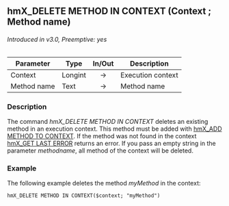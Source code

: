 ## hmX_DELETE METHOD IN CONTEXT (Context ; Method name)
###### Introduced in v3.0, Preemptive: yes

|Parameter|Type|In/Out|Description
|---|---|:---:|---
|Context|Longint|→|Execution context
|Method name|Text|→|Method name

### Description
The command *hmX_DELETE METHOD IN CONTEXT* deletes an existing method in an execution context. This method must be added with [hmX_ADD METHOD TO CONTEXT](hmX_AddMethodToContext.md). If the method was not found in the context [hmX_GET LAST ERROR](hmX_GetLastError.md) returns an error. If you pass an empty string in the parameter *methodname*, all method of the context will be deleted.

### Example
The following example deletes the method *myMethod* in the context:

```4d
hmX_DELETE METHOD IN CONTEXT($context; "myMethod")
```
